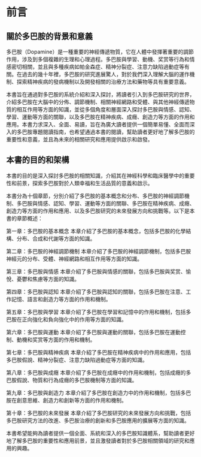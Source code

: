 # 前言

## 關於多巴胺的背景和意義

多巴胺（Dopamine）是一種重要的神經傳遞物質，它在人體中發揮著重要的調節作用，涉及到多個複雜的生理和心理過程。多巴胺與學習、動機、奖赏等行為和情感密切相關，並且與多種疾病如帕金森症、精神分裂症、注意力缺陷過動症等有關。在過去的幾十年裡，多巴胺的研究進展驚人，對於我們深入理解大腦的運作機制、探索精神疾病的發病機制以及開發相關的治療方法和藥物等具有重要意義。

本書旨在通過對多巴胺的系統介紹和深入探討，將讀者引入到多巴胺研究的世界，介紹多巴胺在大腦中的分佈、調節機制、相關神經網路和受體、與其他神經傳遞物質的相互作用等方面的知識，並從多個角度和層面深入探討多巴胺與情感、認知、學習、運動等方面的關聯，以及多巴胺在精神疾病、成癮、創造力等方面的作用和應用。本書力求深入、全面、易讀，旨在為廣大讀者提供一個簡單易懂、全面而深入的多巴胺專題閱讀指南，也希望通過本書的閱讀，幫助讀者更好地了解多巴胺的重要性和意義，並且為未來的相關研究和應用提供啟示和啟發。

## 本書的目的和架構

本書的目的是深入探討多巴胺的相關知識，介紹其在神經科學和臨床醫學中的重要性和前景，探索多巴胺對於人類幸福和生活品質的意義和啟示。

本書分為十個章節，分別介紹了多巴胺的基本概念和分布、多巴胺的神經調節機制、多巴胺與情感、認知、學習、運動等方面的關聯、多巴胺在精神疾病、成癮、創造力等方面的作用和應用、以及多巴胺研究的未來發展方向和挑戰等。以下是本書的章節概述：

第一章：多巴胺的基本概念
本章介紹了多巴胺的基本概念，包括多巴胺的化學結構、分布、合成和代謝等方面的知識。

第二章：多巴胺的神經調節機制
本章介紹了多巴胺的神經調節機制，包括多巴胺神經元的分布、受體、神經網路和相互作用等方面的知識。

第三章：多巴胺與情感
本章介紹了多巴胺與情感的關聯，包括多巴胺與奖赏、愉悅、憂鬱和焦慮等方面的知識。

第四章：多巴胺與認知
本章介紹了多巴胺與認知的關聯，包括多巴胺在注意、工作記憶、語言和創造力等方面的作用和機制。

第五章：多巴胺與學習
本章介紹了多巴胺在學習和記憶中的作用和機制，包括多巴胺在正向強化和負向強化中的作用等方面的知識。

第六章：多巴胺與運動
本章介紹了多巴胺與運動的關聯，包括多巴胺在運動控制、動機和奖赏等方面的作用和機制。

第七章：多巴胺與精神疾病
本章介紹了多巴胺在精神疾病中的作用和應用，包括多巴胺假說、精神分裂症、注意力缺陷過動症等方面的知識。

第八章：多巴胺與成癮
本章介紹了多巴胺在成癮中的作用和機制，包括成癮的多巴胺假說、物質和行為成癮的多巴胺機制等方面的知識。

第九章：多巴胺與創造力
本章介紹了多巴胺在創造力中的作用和機制，包括多巴胺在創意思維、創造力和創新等方面的作用和機制。

第十章：多巴胺的未來發展
本章介紹了多巴胺研究的未來發展方向和挑戰，包括多巴胺研究方法的改進、多巴胺治療的創新和多巴胺應用的擴展等方面的知識。

本書希望能夠為讀者提供一個全面、系統和深入的多巴胺知識體系，幫助讀者更好地了解多巴胺的重要性和應用前景，並且激發讀者對於多巴胺相關領域的研究和應用的興趣。